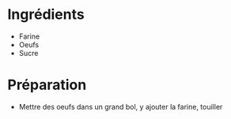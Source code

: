 # Ingrédients
- Farine
- Oeufs
- Sucre

# Préparation
- Mettre des oeufs dans un grand bol, y ajouter la farine, touiller
